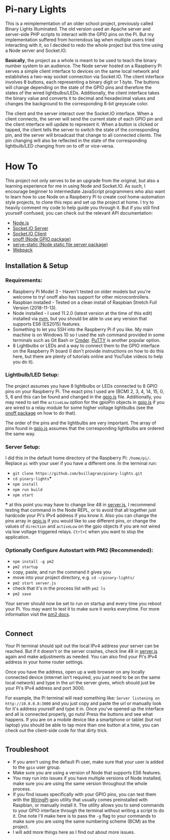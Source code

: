 # Pi-nary Lights
This is a reimplementation of an older school project, previously called Binary Lights Illuminated. The old version used an Apache server and server-side PHP scripts to interact with the GPIO pins on the Pi. But my implementation suffered from horrendous lag when multiple users tried interacting with it, so I decided to redo the whole project but this time using a Node server and Socket.IO.

**Basically**, the project as a whole is meant to be used to teach the binary number system to an audience. The Node server hosted on a Raspberry Pi serves a simple client interface to devices on the same local network and establishes a two-way socket connection via Socket.IO. The client interface involves 8 buttons, each representing a binary digit or 1 byte. The buttons will change depending on the state of the GPIO pins and therefore the states of the wired lightbulbs/LEDs. Additionally, the client interface takes the binary value and converts it to decimal and hexadecimal values and changes the background to the corresponding 8-bit greyscale color.

The client and the server interact over the Socket.IO interface. When a client connects, the server will send the current state of each GPIO pin and the client interface will update to represent it. When a button is clicked or tapped, the client tells the server to switch the state of the corresponding pin, and the server will broadcast that change to all connected clients. The pin changing will also be reflected in the state of the corresponding lightbulb/LED changing from on to off or vice-versa.


# How To
This project not only serves to be an upgrade from the original, but also a learning experience for me in using Node and Socket.IO. As such, I encourage beginner to intermediate JavaScript programmers who also want to learn how to use Node on a Raspberry Pi to create cool home-automation style projects, to clone this repo and set up the project at home. I try to heavily comment my code to help guide you through it. But if you still find yourself confused, you can check out the relevant API documentation:
* [Node.js](https://nodejs.org/api/ "Node API Documentation")
* [Socket.IO Server](https://socket.io/docs/server-api/ "https://socket.io/docs/server-api/")
* [Socket.IO Client](https://socket.io/docs/client-api/ "https://socket.io/docs/client-api/")
* [onoff (Node GPIO package)](https://www.npmjs.com/package/onoff "https://www.npmjs.com/package/onoff")
* [serve-static (Node static file server package)](https://www.npmjs.com/package/serve-static "https://www.npmjs.com/package/serve-static")
* [Webpack](https://webpack.js.org/guides/getting-started/ "https://webpack.js.org/guides/getting-started/")



## Installation & Setup
### Requirements:
* Raspberry Pi Model 3 - Haven't tested on older models but you're welcome to try! onoff also has support for other microcontrollers.
* Raspbian installed - Tested on a clean install of Raspbian Stretch Full Version (2018-11-13).
* Node installed - I used 11.2.0 (latest version at the time of this edit) installed via [nvm](https://github.com/creationix/nvm "https://github.com/creationix/nvm"), but you should be able to use any version that supports ES6 (ES2015) features.
* Something to let you SSH into the Raspberry Pi if you like. My main machine is on Windows 10 so I used the ssh command provided in some terminals such as Git Bash or [Cmder](https://github.com/cmderdev/cmder "https://github.com/cmderdev/cmder"). [PuTTY](https://www.ssh.com/ssh/putty/download "https://www.ssh.com/ssh/putty/download") is another popular option.
* 8 Lightbulbs or LEDs and a way to connect them to the GPIO interface on the Raspberry Pi board (I don't provide instructions on how to do this here, but there are plenty of tutorials online and YouTube videos to help you do it).

### Lightbulb/LED Setup:
The project assumes you have 8 lightbulbs or LEDs connected to 8 GPIO pins on your Raspberry Pi. The exact pins I used are (BCM) 2, 3, 4, 14, 15, 0, 5, 6 and this can be found and changed in the [gpio.js](https://github.com/bvillagran/pinary-lights/blob/master/gpio.js) file. Additionally, you may need to set the `activeLow` option for the gpioPin objects in [gpio.js](https://github.com/bvillagran/pinary-lights/blob/master/gpio.js) if you are wired to a relay module for some higher voltage lightbulbs (see the [onoff package](https://www.npmjs.com/package/onoff "https://www.npmjs.com/package/onoff")  on how to do that).

The order of the pins and the lightbulbs are very important. The array of pins found in [gpio.js](https://github.com/bvillagran/pinary-lights/blob/master/gpio.js) assumes that the corresponding lightbulbs are ordered the same way.

### Server Setup:
I did this in the default home directory of the Raspberry Pi: `/home/pi/`. Replace `pi` with your user if you have a different one. In the terminal run:

* `git clone https://github.com/bvillagran/pinary-lights.git`
* `cd pinary-lights`**\***
* `npm install`
* `npm run build`
* `npm start`

**\*** at this point you may have to change line 48 in [server.js](https://github.com/bvillagran/pinary-lights/blob/master/server.js), I recommend testing that command in the Node REPL, or to avoid that all together just hardcode your Pi's IPv4 address if you know it. Also you can change the pins array in [gpio.js](https://github.com/bvillagran/pinary-lights/blob/master/gpio.js) if you would like to use different pins, or change the values of `direction` and `activeLow` on the gpio objects if you are not wired via low voltage triggered relays. `Ctrl+C` when you want to stop the application.
### Optionally Configure Autostart with PM2 (Recommended):
* `npm install -g pm2`
* `pm2 startup`
* copy, paste, and run the command it gives you
* move into your project directory, e.g. `cd ~/pinary-lights/`
* `pm2 start server.js`
* check that it's in the process list with `pm2 ls`
* `pm2 save`

Your server should now be set to run on startup and every time you reboot your Pi. You may want to test it to make sure it works everytime. For more information visit the [pm2 docs](https://pm2.io/doc/en/runtime/overview/ "https://pm2.io/doc/en/runtime/overview/").

#

## Connect
Your Pi terminal should spit out the local IPv4 address your server can be reached. But if it doesn't or the server crashes, check line 48 in [server.js](https://github.com/bvillagran/pinary-lights/blob/master/server.js) again and make adjustments as needed. You can also find your Pi's IPv4 address in your home router settings.

Once you have the address, open up a web browser on any locally connected device (internet isn't required, you just need to be on the same local network) and type in the url the server gives, which should just be your Pi's IPv4 address and port 3000. 

For example, the Pi terminal will read something like: `Server listening on http://10.0.0.8:3000` and you just copy and paste the url or manually look for it's address yourself and type it in. Once you've opened up the interface and all is connected properly, go nuts! Press the buttons and see what happens. If you are on a mobile device like a smartphone or tablet (but not laptop) you should be able to tap more than one button at a time, you can check out the client-side code for that dirty trick.

#

## Troubleshoot
* If you aren't using the default Pi user, make sure that your user is added to the `gpio` user group.
* Make sure you are using a version of Node that supports ES6 features.
* You may run into issues if you have multiple versions of Node installed, make sure you are using the same version throughout the whole process.
* If you find issues specifically with your GPIO pins, you can test them with the [WiringPi](http://wiringpi.com/the-gpio-utility/ "http://wiringpi.com/the-gpio-utility/") gpio utility that usually comes preinstalled with Raspbian, or manually install it. The utility allows you to send commands to your GPIO interface through the terminal without writing a script to do it. One note I'll make here is to pass the `-g` flag to your commands to make sure you are using the same numbering scheme (BCM) as the project.
* I will add more things here as I find out about more issues.
